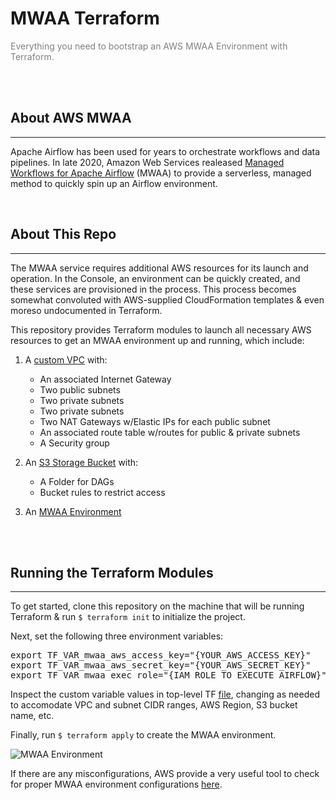 # MWAA Terraform
<p style="color: gray;">Everything you need to bootstrap an AWS MWAA Environment with Terraform.</p>
<br>
<br>

## About AWS MWAA
<hr>

Apache Airflow has been used for years to orchestrate workflows and data pipelines.  In late 2020, Amazon Web Services realeased [Managed Workflows for Apache Airflow](https://docs.aws.amazon.com/mwaa/latest/userguide/what-is-mwaa.html) (MWAA) to provide a serverless, managed method to quickly spin up an Airflow environment.

<br>

## About This Repo
<hr>

The MWAA service requires additional AWS resources for its launch and operation. In the Console, an environment can be quickly created, and these services are provisioned in the process.  This process becomes somewhat convoluted with AWS-supplied CloudFormation templates & even moreso undocumented in Terraform.

This repository provides Terraform modules to launch all necessary AWS resources to get an MWAA environment up and running, which include:

1. A [custom VPC](modules/vpc) with:
    - An associated Internet Gateway
    - Two public subnets
    - Two private subnets
    - Two private subnets
    - Two NAT Gateways w/Elastic IPs for each public subnet
    - An associated route table w/routes for public & private subnets
    - A Security group

2. An [S3 Storage Bucket](modules/s3) with:
    - A Folder for DAGs
    - Bucket rules to restrict access

3. An [MWAA Environment](modules/mwaa)

<br>
<br>

## Running the Terraform Modules
<hr>

To get started, clone this repository on the machine that will be running Terraform & run  `$ terraform init` to initialize the project.

Next, set the following three environment variables:

<pre>
export TF_VAR_mwaa_aws_access_key="{YOUR_AWS_ACCESS_KEY}"
export TF_VAR_mwaa_aws_secret_key="{YOUR_AWS_SECRET_KEY}"
export TF_VAR_mwaa_exec_role="{IAM_ROLE_TO_EXECUTE_AIRFLOW}"
</pre>

Inspect the custom variable values in top-level TF [file](main.tf), changing as needed to accomodate VPC and subnet CIDR ranges, AWS Region, S3 bucket name, etc.

Finally, run `$ terraform apply` to create the MWAA environment.

![MWAA Environment](/Users/tmarburger/Desktop/mwaa_shot.png "MWAA Environment")


If there are any misconfigurations, AWS provide a very useful tool to check for proper MWAA environment configurations [here](https://github.com/awslabs/aws-support-tools/tree/master/MWAA).